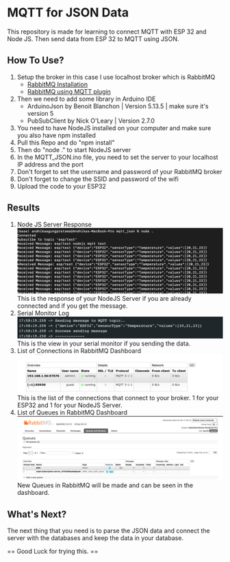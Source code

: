 # MQTT for JSON Data

This repository is made for learning to connect MQTT with ESP 32 and Node JS. Then send data from ESP 32 to MQTT using JSON.

## How To Use?
1. Setup the broker in this case I use localhost broker which is RabbitMQ
   - [RabbitMQ Installation](https://www.rabbitmq.com/docs/download)
   - [RabbitMQ using MQTT plugin](https://www.rabbitmq.com/docs/mqtt)
2. Then we need to add some library in Arduino IDE
   - ArduinoJson by Benoit Blanchon | Version 5.13.5 | make sure it's version 5
   - PubSubClient by Nick O'Leary | Version 2.7.0
3. You need to have NodeJS installed on your computer and make sure you also have npm installed
4. Pull this Repo and do "npm install"
5. Then do "node ." to start NodeJS server
6. In the MQTT_JSON.ino file, you need to set the server to your localhost IP address and the port
7. Don't forget to set the username and password of your RabbitMQ broker
8. Don't forget to change the SSID and password of the wifi
9. Upload the code to your ESP32
 
## Results
1. Node JS Server Response
   ![Node JS Server Response](Results/ServerResponse.png "Node JS Server Response")
   This is the response of your NodeJS Server if you are already connected and if you get the message.
2. Serial Monitor Log
   ![Serial Monitor Log](Results/SerialMonitor.png "Serial Monitor Log")
   This is the view in your serial monitor if you sending the data.
3. List of Connections in RabbitMQ Dashboard
   ![Connections in RabbitMQ Dashboard](Results/Connections.png "Connections view in RabbitMQ Dashboard")
   This is the list of the connections that connect to your broker. 1 for your ESP32 and 1 for your NodeJS Server.
4. List of Queues in RabbitMQ Dashboard
   ![Queues in RabbitMQ Dashboard](Results/Dashboard.png "Queues in RabbitMQ Dashboard")
   New Queues in RabbitMQ will be made and can be seen in the dashboard.

 ## What's Next?
 The next thing that you need is to parse the JSON data and connect the server with the databases and keep the data in your database.

 == Good Luck for trying this. ==

